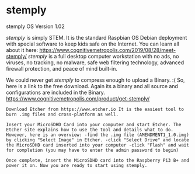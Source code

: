 # stemply
stemply OS Version 1.02

*stemply* is simply STEM. It is the standard Raspbian OS Debian deployment with special software to keep kids safe on the Internet. You can learn all about it here: https://www.cognitivemetropolis.com/2019/08/28/meet-stemply/   *stemply* is a full desktop computer workstation with no ads, no viruses, no tracking, no malware, safe web filtering technology, advanced firewall protection, and peace of mind built-in. 

 We could never get *stemply* to compress enough to upload a Binary. :(  So, here is a link to the free download. Again its a binary and all source and configurations are included in the Binary. https://www.cognitivemetropolis.com/product/get-stemply/
 
    Download Etcher from https://www.etcher.io It is the easiest tool to burn .img files and cross-platform as well.

    Insert your MicroSDHD Card into your computer and start Etcher. The Etcher site explains how to use the tool and details what to do. However, here is an overview: -find the .img file (AMENDMENT1_1.0.img) by clicking "Select Image" in Etcher. -click "Select Drive" and locate the MicroSDHD card inserted into your computer -click "Flash" and wait for completion (you may have to enter the admin password to begin)

    Once complete, insert the MicroSDHD card into the Raspberry Pi3 B+ and power it on. Now you are ready to start using stemply.
